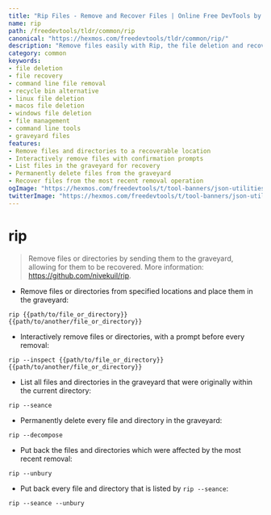 ```yaml
---
title: "Rip Files - Remove and Recover Files | Online Free DevTools by Hexmos"
name: rip
path: /freedevtools/tldr/common/rip
canonical: "https://hexmos.com/freedevtools/tldr/common/rip/"
description: "Remove files easily with Rip, the file deletion and recovery tool. Securely manage your deleted files and recover them when needed. Free online tool, no registration required."
category: common
keywords:
- file deletion
- file recovery
- command line file removal
- recycle bin alternative
- linux file deletion
- macos file deletion
- windows file deletion
- file management
- command line tools
- graveyard files
features:
- Remove files and directories to a recoverable location
- Interactively remove files with confirmation prompts
- List files in the graveyard for recovery
- Permanently delete files from the graveyard
- Recover files from the most recent removal operation
ogImage: "https://hexmos.com/freedevtools/t/tool-banners/json-utilities-banner.png"
twitterImage: "https://hexmos.com/freedevtools/t/tool-banners/json-utilities-banner.png"
---
```


# rip

> Remove files or directories by sending them to the graveyard, allowing for them to be recovered.
> More information: <https://github.com/nivekuil/rip>.

- Remove files or directories from specified locations and place them in the graveyard:

`rip {{path/to/file_or_directory}} {{path/to/another/file_or_directory}}`

- Interactively remove files or directories, with a prompt before every removal:

`rip --inspect {{path/to/file_or_directory}} {{path/to/another/file_or_directory}}`

- List all files and directories in the graveyard that were originally within the current directory:

`rip --seance`

- Permanently delete every file and directory in the graveyard:

`rip --decompose`

- Put back the files and directories which were affected by the most recent removal:

`rip --unbury`

- Put back every file and directory that is listed by `rip --seance`:

`rip --seance --unbury`
